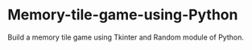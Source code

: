 # Memory-tile-game-using-Python
Build a memory tile game using Tkinter and Random module of Python.
